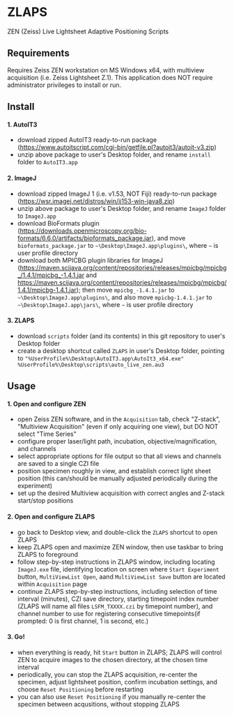 # ZLAPS
ZEN (Zeiss) Live Lightsheet Adaptive Positioning Scripts

## Requirements
Requires Zeiss ZEN workstation on MS Windows x64, with multiview acquisition (i.e. Zeiss Lightsheet Z.1).  This application does NOT require administrator privileges to install or run.

## Install
#### 1. AutoIT3
- download zipped AutoIT3 ready-to-run package (https://www.autoitscript.com/cgi-bin/getfile.pl?autoit3/autoit-v3.zip)
- unzip above package to user's Desktop folder, and rename `install` folder to `AutoIT3.app`

#### 2. ImageJ
- download zipped ImageJ 1 (i.e. v1.53, NOT Fiji) ready-to-run package (https://wsr.imagej.net/distros/win/ij153-win-java8.zip)
- unzip above package to user's Desktop folder, and rename `ImageJ` folder to `ImageJ.app`
- download BioFormats plugin (https://downloads.openmicroscopy.org/bio-formats/6.6.0/artifacts/bioformats_package.jar), and move `bioformats_package.jar` to `~\Desktop\ImageJ.app\plugins\`, where `~` is user profile directory
- download both MPICBG plugin libraries for ImageJ (https://maven.scijava.org/content/repositories/releases/mpicbg/mpicbg_/1.4.1/mpicbg_-1.4.1.jar and https://maven.scijava.org/content/repositories/releases/mpicbg/mpicbg/1.4.1/mpicbg-1.4.1.jar); then move `mpicbg_-1.4.1.jar` to `~\Desktop\ImageJ.app\plugins\`, and also move `mpicbg-1.4.1.jar` to `~\Desktop\ImageJ.app\jars\`, where `~` is user profile directory

#### 3. ZLAPS
- download `scripts` folder (and its contents) in this git repository to user's Desktop folder
- create a desktop shortcut called `ZLAPS` in user's Desktop folder, pointing to `"%UserProfile%\Desktop\AutoIT3.app\AutoIt3_x64.exe" %UserProfile%\Desktop\scripts\auto_live_zen.au3`

## Usage
#### 1. Open and configure ZEN
- open Zeiss ZEN software, and in the `Acquisition` tab, check "Z-stack", "Multiview Acquisition" (even if only acquiring one view), but DO NOT select "Time Series"
- configure proper laser/light path, incubation, objective/magnification, and channels
- select appropriate options for file output so that all views and channels are saved to a single CZI file
- position specimen roughly in view, and establish correct light sheet position (this can/should be manually adjusted periodically during the experiment)
- set up the desired Multiview acquisition with correct angles and Z-stack start/stop positions

#### 2. Open and configure ZLAPS
- go back to Desktop view, and double-click the `ZLAPS` shortcut to open ZLAPS
- keep ZLAPS open and maximize ZEN window, then use taskbar to bring ZLAPS to foreground
- follow step-by-step instructions in ZLAPS window, including locating `ImageJ.exe` file, identifying location on screen where `Start Experiment` button, `MultiViewList Open`, aand `MultiViewList Save` button are located within `Acquisition` page
- continue ZLAPS step-by-step instructions, including selection of time interval (minutes), CZI save directory, starting timepoint index number (ZLAPS will name all files `LSFM_TXXXX.czi` by timepoint number), and channel number to use for registering consecutive timepoints(if prompted: 0 is first channel, 1 is second, etc.)

#### 3. Go!
- when everything is ready, hit `Start` button in ZLAPS; ZLAPS will control ZEN to acquire images to the chosen directory, at the chosen time interval
- periodically, you can stop the ZLAPS acquisition, re-center the specimen, adjust lightsheet position, confirm incubation settings, and choose `Reset Positioning` before restarting
- you can also use `Reset Positioning` if you manually re-center the specimen between acqusitions, without stopping ZLAPS 
